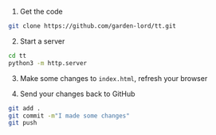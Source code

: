 1. Get the code

```bash
git clone https://github.com/garden-lord/tt.git
```

2. Start a server

```bash
cd tt
python3 -m http.server
```

3. Make some changes to `index.html`, refresh your browser

4. Send your changes back to GitHub

```bash
git add .
git commit -m"I made some changes"
git push
```